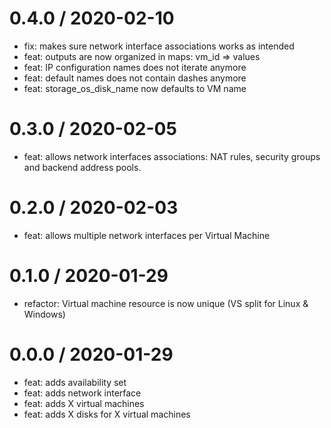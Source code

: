 0.4.0 / 2020-02-10
==================

 * fix: makes sure network interface associations works as intended
 * feat: outputs are now organized in maps: vm_id => values
 * feat: IP configuration names does not iterate anymore
 * feat: default names does not contain dashes anymore
 * feat: storage_os_disk_name now defaults to VM name

0.3.0 / 2020-02-05
==================

 * feat: allows network interfaces associations: NAT rules, security groups and backend address pools.

0.2.0 / 2020-02-03
==================

 * feat: allows multiple network interfaces per Virtual Machine

0.1.0 / 2020-01-29
==================

 * refactor: Virtual machine resource is now unique (VS split for Linux & Windows)

0.0.0 / 2020-01-29
==================

 * feat: adds availability set
 * feat: adds network interface
 * feat: adds X virtual machines
 * feat: adds X disks for X virtual machines
